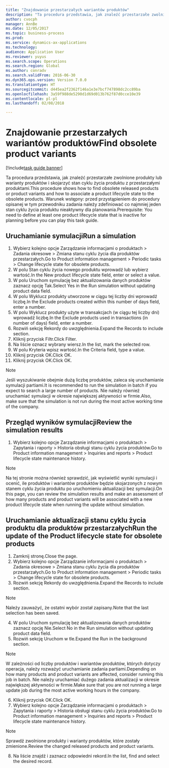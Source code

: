 ```yaml
--- 
title: "Znajdowanie przestarzałych wariantów produktów"
description: "Ta procedura przedstawia, jak znaleźć przestarzałe zwolnione produkty lub warianty produktów i skojarzyć stan cyklu życia produktu z przestarzałymi produktami."
author: cvocph
manager: AnnBe
ms.date: 12/05/2017
ms.topic: business-process
ms.prod: 
ms.service: dynamics-ax-applications
ms.technology: 
audience: Application User
ms.reviewer: yuyus
ms.search.scope: Operations
ms.search.region: Global
ms.author: conradv
ms.search.validFrom: 2016-06-30
ms.dyn365.ops.version: Version 7.0.0
ms.translationtype: HT
ms.sourcegitcommit: d445ea2f2362f146a1e3e7bcf747898dc2cc89ba
ms.openlocfilehash: 3a59f988de5290d1d69d013b762f87d0cce10e39
ms.contentlocale: pl-pl
ms.lasthandoff: 02/08/2018

---
```

# <a name="find-obsolete-product-variants"></a><span data-ttu-id="541fb-103">Znajdowanie przestarzałych wariantów produktów</span><span class="sxs-lookup"><span data-stu-id="541fb-103">Find obsolete product variants</span></span> 

[!include[task guide banner](../../includes/task-guide-banner.md)]

<span data-ttu-id="541fb-104">Ta procedura przedstawia, jak znaleźć przestarzałe zwolnione produkty lub warianty produktów i skojarzyć stan cyklu życia produktu z przestarzałymi produktami.</span><span class="sxs-lookup"><span data-stu-id="541fb-104">This procedure shows how to find obsolete released products or product variants and how to associate a product lifecycle state to the obsolete products.</span></span> <span data-ttu-id="541fb-105">Warunek wstępny: przed przystąpieniem do procedury opisanej w tym przewodniku zadania należy zdefiniować co najmniej jeden stan cyklu życia produktu nieaktywny dla planowania.</span><span class="sxs-lookup"><span data-stu-id="541fb-105">Prerequisite: You need to define at least one product lifecycle state that is inactive for planning before you can play this task guide.</span></span>


## <a name="run-a-simulation"></a><span data-ttu-id="541fb-106">Uruchamianie symulacji</span><span class="sxs-lookup"><span data-stu-id="541fb-106">Run a simulation</span></span>
1. <span data-ttu-id="541fb-107">Wybierz kolejno opcje Zarządzanie informacjami o produktach > Zadania okresowe > Zmiana stanu cyklu życia dla produktów przestarzałych.</span><span class="sxs-lookup"><span data-stu-id="541fb-107">Go to Product information management > Periodic tasks > Change lifecycle state for obsolete products.</span></span>
2. <span data-ttu-id="541fb-108">W polu Stan cyklu życia nowego produktu wprowadź lub wybierz wartość.</span><span class="sxs-lookup"><span data-stu-id="541fb-108">In the New product lifecycle state field, enter or select a value.</span></span>
3. <span data-ttu-id="541fb-109">W polu Uruchom symulację bez aktualizowania danych produktów zaznacz opcję Tak.</span><span class="sxs-lookup"><span data-stu-id="541fb-109">Select Yes in the Run simulation without updating product data field.</span></span>
4. <span data-ttu-id="541fb-110">W polu Wyklucz produkty utworzone w ciągu tej liczby dni wprowadź liczbę.</span><span class="sxs-lookup"><span data-stu-id="541fb-110">In the Exclude products created within this number of days field, enter a number.</span></span>
5. <span data-ttu-id="541fb-111">W polu Wyklucz produkty użyte w transakcjach (w ciągu tej liczby dni) wprowadź liczbę.</span><span class="sxs-lookup"><span data-stu-id="541fb-111">In the Exclude products used in transactions (in number of days) field, enter a number.</span></span>
6. <span data-ttu-id="541fb-112">Rozwiń sekcję Rekordy do uwzględnienia.</span><span class="sxs-lookup"><span data-stu-id="541fb-112">Expand the Records to include section.</span></span>
7. <span data-ttu-id="541fb-113">Kliknij przycisk Filtr.</span><span class="sxs-lookup"><span data-stu-id="541fb-113">Click Filter.</span></span>
8. <span data-ttu-id="541fb-114">Na liście oznacz wybrany wiersz.</span><span class="sxs-lookup"><span data-stu-id="541fb-114">In the list, mark the selected row.</span></span>
9. <span data-ttu-id="541fb-115">W polu Kryteria wpisz wartość.</span><span class="sxs-lookup"><span data-stu-id="541fb-115">In the Criteria field, type a value.</span></span>
10. <span data-ttu-id="541fb-116">Kliknij przycisk OK.</span><span class="sxs-lookup"><span data-stu-id="541fb-116">Click OK.</span></span>
11. <span data-ttu-id="541fb-117">Kliknij przycisk OK.</span><span class="sxs-lookup"><span data-stu-id="541fb-117">Click OK.</span></span>

> [!NOTE]
> <span data-ttu-id="541fb-118">Jeśli wyszukiwanie obejmie dużą liczbę produktów, zaleca się uruchamianie symulacji partiami.</span><span class="sxs-lookup"><span data-stu-id="541fb-118">It is recommended to run the simulation in batch if you expect to search a large number of products.</span></span> <span data-ttu-id="541fb-119">Nie należy również uruchamiać symulacji w okresie największej aktywności w firmie.</span><span class="sxs-lookup"><span data-stu-id="541fb-119">Also, make sure that the simulation is not run during the most active working time of the company.</span></span>  

## <a name="review-the-simulation-results"></a><span data-ttu-id="541fb-120">Przegląd wyników symulacji</span><span class="sxs-lookup"><span data-stu-id="541fb-120">Review the simulation results</span></span>
1. <span data-ttu-id="541fb-121">Wybierz kolejno opcje Zarządzanie informacjami o produktach > Zapytania i raporty > Historia obsługi stanu cyklu życia produktów.</span><span class="sxs-lookup"><span data-stu-id="541fb-121">Go to Product information management > Inquiries and reports > Product lifecycle state maintenance history.</span></span>
   
> [!NOTE]
> <span data-ttu-id="541fb-122">Na tej stronie można również sprawdzić, jak wyświetlić wyniki symulacji i ocenić, ile produktów i wariantów produktów będzie skojarzonych z nowym stanem cyklu życia produktu po uruchomieniu aktualizacji bez symulacji.</span><span class="sxs-lookup"><span data-stu-id="541fb-122">On this page, you can review the simulation results and make an assessment of how many products and product variants will be associated with a new product lifecycle state when running the update without simulation.</span></span>  

## <a name="run-the-update-of-the-product-lifecycle-state-for-obsolete-products"></a><span data-ttu-id="541fb-123">Uruchamianie aktualizacji stanu cyklu życia produktu dla produktów przestarzałych</span><span class="sxs-lookup"><span data-stu-id="541fb-123">Run the update of the Product lifecycle state for obsolete products</span></span>
1. <span data-ttu-id="541fb-124">Zamknij stronę.</span><span class="sxs-lookup"><span data-stu-id="541fb-124">Close the page.</span></span>
2. <span data-ttu-id="541fb-125">Wybierz kolejno opcje Zarządzanie informacjami o produktach > Zadania okresowe > Zmiana stanu cyklu życia dla produktów przestarzałych.</span><span class="sxs-lookup"><span data-stu-id="541fb-125">Go to Product information management > Periodic tasks > Change lifecycle state for obsolete products.</span></span>
3. <span data-ttu-id="541fb-126">Rozwiń sekcję Rekordy do uwzględnienia.</span><span class="sxs-lookup"><span data-stu-id="541fb-126">Expand the Records to include section.</span></span>

> [!NOTE]
> <span data-ttu-id="541fb-127">Należy zauważyć, że ostatni wybór został zapisany.</span><span class="sxs-lookup"><span data-stu-id="541fb-127">Note that the last selection has been saved.</span></span>  

4. <span data-ttu-id="541fb-128">W polu Uruchom symulację bez aktualizowania danych produktów zaznacz opcję Nie.</span><span class="sxs-lookup"><span data-stu-id="541fb-128">Select No in the Run simulation without updating product data field.</span></span>
5. <span data-ttu-id="541fb-129">Rozwiń sekcję Uruchom w tle.</span><span class="sxs-lookup"><span data-stu-id="541fb-129">Expand the Run in the background section.</span></span>

> [!NOTE]
> <span data-ttu-id="541fb-130">W zależności od liczby produktów i wariantów produktów, których dotyczy operacja, należy rozważyć uruchamianie zadania partiami.</span><span class="sxs-lookup"><span data-stu-id="541fb-130">Depending on how many products and product variants are affected, consider running this job in batch.</span></span> <span data-ttu-id="541fb-131">Nie należy uruchamiać dużego zadania aktualizacji w okresie największej aktywności w firmie.</span><span class="sxs-lookup"><span data-stu-id="541fb-131">Make sure that you are not running a large update job during the most active working hours in the company.</span></span>  

6. <span data-ttu-id="541fb-132">Kliknij przycisk OK.</span><span class="sxs-lookup"><span data-stu-id="541fb-132">Click OK.</span></span>
7. <span data-ttu-id="541fb-133">Wybierz kolejno opcje Zarządzanie informacjami o produktach > Zapytania i raporty > Historia obsługi stanu cyklu życia produktów.</span><span class="sxs-lookup"><span data-stu-id="541fb-133">Go to Product information management > Inquiries and reports > Product lifecycle state maintenance history.</span></span>

> [!NOTE]
> <span data-ttu-id="541fb-134">Sprawdź zwolnione produkty i warianty produktów, które zostały zmienione.</span><span class="sxs-lookup"><span data-stu-id="541fb-134">Review the changed released products and product variants.</span></span>  

8. <span data-ttu-id="541fb-135">Na liście znajdź i zaznacz odpowiedni rekord.</span><span class="sxs-lookup"><span data-stu-id="541fb-135">In the list, find and select the desired record.</span></span>


